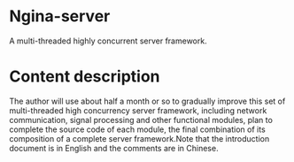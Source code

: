 # Ngina-server
A multi-threaded highly concurrent server framework.

# Content description
The author will use about half a month or so to gradually improve this set of multi-threaded high concurrency server framework, including network communication, signal processing and other functional modules, plan to complete the source code of each module, the final combination of its composition of a complete server framework.Note that the introduction document is in English and the comments are in Chinese.

